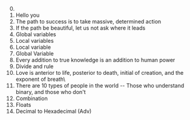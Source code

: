 0. <o>
1. Hello you
2. The path to success is to take massive, determined action
3. If the path be beautiful, let us not ask where it leads
4. Global variables
5. Local variables
6. Local variable
7. Global Variable
8. Every addition to true knowledge is an addition to human power
9. Divide and rule
10. Love is anterior to life, posterior to death, initial of creation, and the exponent of breath\
11. There are 10 types of people in the world -- Those who understand binary, and those who don't
12. Combination
13. Floats
14. Decimal to Hexadecimal (Adv)